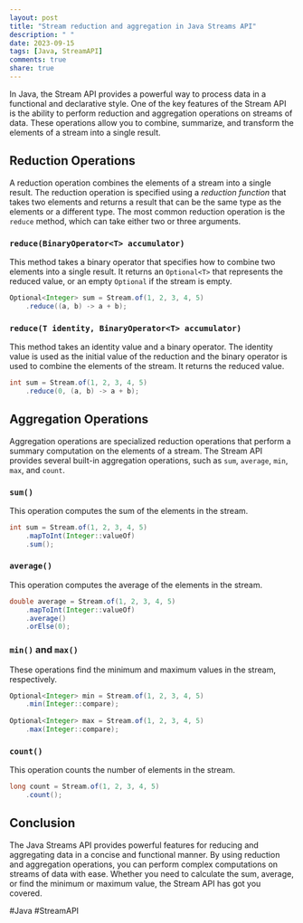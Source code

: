 ```yaml
---
layout: post
title: "Stream reduction and aggregation in Java Streams API"
description: " "
date: 2023-09-15
tags: [Java, StreamAPI]
comments: true
share: true
---
```


In Java, the Stream API provides a powerful way to process data in a functional and declarative style. One of the key features of the Stream API is the ability to perform reduction and aggregation operations on streams of data. These operations allow you to combine, summarize, and transform the elements of a stream into a single result.

## Reduction Operations

A reduction operation combines the elements of a stream into a single result. The reduction operation is specified using a *reduction function* that takes two elements and returns a result that can be the same type as the elements or a different type. The most common reduction operation is the `reduce` method, which can take either two or three arguments.

### `reduce(BinaryOperator<T> accumulator)`
This method takes a binary operator that specifies how to combine two elements into a single result. It returns an `Optional<T>` that represents the reduced value, or an empty `Optional` if the stream is empty.

```java
Optional<Integer> sum = Stream.of(1, 2, 3, 4, 5)
    .reduce((a, b) -> a + b);
```

### `reduce(T identity, BinaryOperator<T> accumulator)`
This method takes an identity value and a binary operator. The identity value is used as the initial value of the reduction and the binary operator is used to combine the elements of the stream. It returns the reduced value.

```java
int sum = Stream.of(1, 2, 3, 4, 5)
    .reduce(0, (a, b) -> a + b);
```

## Aggregation Operations

Aggregation operations are specialized reduction operations that perform a summary computation on the elements of a stream. The Stream API provides several built-in aggregation operations, such as `sum`, `average`, `min`, `max`, and `count`.

### `sum()`
This operation computes the sum of the elements in the stream.

```java
int sum = Stream.of(1, 2, 3, 4, 5)
    .mapToInt(Integer::valueOf)
    .sum();
```

### `average()`
This operation computes the average of the elements in the stream.

```java
double average = Stream.of(1, 2, 3, 4, 5)
    .mapToInt(Integer::valueOf)
    .average()
    .orElse(0);
```

### `min()` and `max()`
These operations find the minimum and maximum values in the stream, respectively.

```java
Optional<Integer> min = Stream.of(1, 2, 3, 4, 5)
    .min(Integer::compare);
    
Optional<Integer> max = Stream.of(1, 2, 3, 4, 5)
    .max(Integer::compare);
```

### `count()`
This operation counts the number of elements in the stream.

```java
long count = Stream.of(1, 2, 3, 4, 5)
    .count();
```

## Conclusion

The Java Streams API provides powerful features for reducing and aggregating data in a concise and functional manner. By using reduction and aggregation operations, you can perform complex computations on streams of data with ease. Whether you need to calculate the sum, average, or find the minimum or maximum value, the Stream API has got you covered.

#Java #StreamAPI